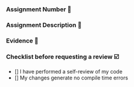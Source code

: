 ### Assignment Number :1234:
<!--Example: Assignment 1 -->



### Assignment Description :notebook:
<!--Example: Write a program to add 2 numbers-->



### Evidence :file_folder:
<!--Post execution report screenshots-->



### Checklist before requesting a review :ballot_box_with_check:
<!--Type 'x' in lowercase between brackets where to check below instructions-->
- [] I have performed a self-review of my code
- [] My changes generate no compile time errors